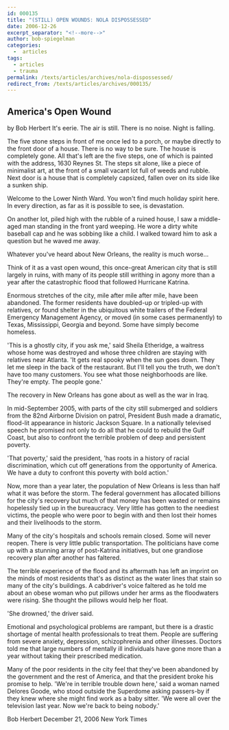 ```yaml
---
id: 000135
title: "(STILL) OPEN WOUNDS: NOLA DISPOSSESSED"
date: 2006-12-26
excerpt_separator: "<!--more-->"
author: bob-spiegelman
categories:
  -  articles
tags:
  - articles
  - trauma
permalink: /texts/articles/archives/nola-dispossessed/
redirect_from: /texts/articles/archives/000135/
---
```

## America's Open Wound
by Bob Herbert
It's eerie. The air is still. There is no noise. Night is falling.
<!--more-->
The five stone steps in front of me once led to a porch, or maybe directly to the front door of a house. There is no way to be sure. The house is completely gone. All that's left are the five steps, one of which is painted with the address, 1630 Reynes St. The steps sit alone, like a piece of minimalist art, at the front of a small vacant lot full of weeds and rubble. Next door is a house that is completely capsized, fallen over on its side like a sunken ship.

Welcome to the Lower Ninth Ward. You won't find much holiday spirit here. In every direction, as far as it is possible to see, is devastation.

On another lot, piled high with the rubble of a ruined house, I saw a middle-aged man standing in the front yard weeping. He wore a dirty white baseball cap and he was sobbing like a child. I walked toward him to ask a question but he waved me away.

Whatever you've heard about New Orleans, the reality is much worse...

Think of it as a vast open wound, this once-great American city that is still largely in ruins, with many of its people still writhing in agony more than a year after the catastrophic flood that followed Hurricane Katrina.

Enormous stretches of the city, mile after mile after mile, have been abandoned. The former residents have doubled-up or tripled-up with relatives, or found shelter in the ubiquitous white trailers of the Federal Emergency Management Agency, or moved (in some cases permanently) to Texas, Mississippi, Georgia and beyond. Some have simply become homeless.

'This is a ghostly city, if you ask me,' said Sheila Etheridge, a waitress whose home was destroyed and whose three children are staying with relatives near Atlanta. 'It gets real spooky when the sun goes down. They let me sleep in the back of the restaurant. But I'll tell you the truth, we don't have too many customers. You see what those neighborhoods are like. They're empty. The people gone.'

The recovery in New Orleans has gone about as well as the war in Iraq.

In mid-September 2005, with parts of the city still submerged and soldiers from the 82nd Airborne Division on patrol, President Bush made a dramatic, flood-lit appearance in historic Jackson Square. In a nationally televised speech he promised not only to do all that he could to rebuild the Gulf Coast, but also to confront the terrible problem of deep and persistent poverty.

'That poverty,' said the president, 'has roots in a history of racial discrimination, which cut off generations from the opportunity of America. We have a duty to confront this poverty with bold action.'

Now, more than a year later, the population of New Orleans is less than half what it was before the storm. The federal government has allocated billions for the city's recovery but much of that money has been wasted or remains hopelessly tied up in the bureaucracy. Very little has gotten to the neediest victims, the people who were poor to begin with and then lost their homes and their livelihoods to the storm.

Many of the city's hospitals and schools remain closed. Some will never reopen. There is very little public transportation. The politicians have come up with a stunning array of post-Katrina initiatives, but one grandiose recovery plan after another has faltered.

The terrible experience of the flood and its aftermath has left an imprint on the minds of most residents that's as distinct as the water lines that stain so many of the city's buildings. A cabdriver's voice faltered as he told me about an obese woman who put pillows under her arms as the floodwaters were rising. She thought the pillows would help her float.

'She drowned,' the driver said.

Emotional and psychological problems are rampant, but there is a drastic shortage of mental health professionals to treat them. People are suffering from severe anxiety, depression, schizophrenia and other illnesses. Doctors told me that large numbers of mentally ill individuals have gone more than a year without taking their prescribed medication.

Many of the poor residents in the city feel that they've been abandoned by the government and the rest of America, and that the president broke his promise to help. 'We're in terrible trouble down here,' said a woman named Delores Goode, who stood outside the Superdome asking passers-by if they knew where she might find work as a baby sitter. 'We were all over the television last year. Now we're back to being nobody.'

Bob Herbert
December 21, 2006
New York Times
